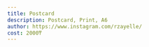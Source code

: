 ```yaml
---
title: Postcard
description: Postcard, Print, А6
author: https://www.instagram.com/rzayelle/
cost: 2000₸
---
```

